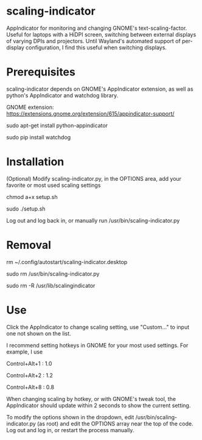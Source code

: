 # scaling-indicator
AppIndicator for monitoring and changing GNOME's text-scaling-factor. 
Useful for laptops with a HiDPI screen, switching between external displays of varying DPIs and projectors.
Until Wayland's automated support of per-display configuration, I find this useful when switching displays.

# Prerequisites
scaling-indicator depends on GNOME's AppIndicator extension, as well as python's AppIndicator and watchdog library.

GNOME extension: https://extensions.gnome.org/extension/615/appindicator-support/

sudo apt-get install python-appindicator

sudo pip install watchdog

# Installation

(Optional) Modify scaling-indicator.py, in the OPTIONS area, add your favorite or most used scaling settings

chmod a+x setup.sh

sudo ./setup.sh

Log out and log back in, or manually run /usr/bin/scaling-indicator.py

# Removal

rm ~/.config/autostart/scaling-indicator.desktop

sudo rm /usr/bin/scaling-indicator.py

sudo rm -R /usr/lib/scalingindicator

# Use

Click the AppIndicator to change scaling setting, use "Custom..." to input one not shown on the list.

I recommend setting hotkeys in GNOME for your most used settings. For example, I use 

Control+Alt+1 : 1.0

Control+Alt+2 : 1.2

Control+Alt+8 : 0.8

When changing scaling by hotkey, or with GNOME's tweak tool, the AppIndicator should update within 2 seconds to show the current setting.

To modify the options shown in the dropdown, edit /usr/bin/scaling-indicator.py (as root) and edit the OPTIONS array near the top of the code. Log out and log in, or restart the process manually.
